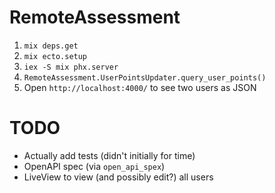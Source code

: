 # RemoteAssessment

1. `mix deps.get`
2. `mix ecto.setup`
3. `iex -S mix phx.server`
4. `RemoteAssessment.UserPointsUpdater.query_user_points()`
5. Open `http://localhost:4000/` to see two users as JSON

# TODO

- Actually add tests (didn't initially for time)
- OpenAPI spec (via `open_api_spex`)
- LiveView to view (and possibly edit?) all users
